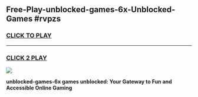 
## Free-Play-unblocked-games-6x-Unblocked-Games #rvpzs
<h3>
<a href="https://news.freeplayer.one?title=unblocked-games-6x&ref=8M">CLICK TO PLAY</a></h3>
<hr>

<h3>
<a href="https://news.freeplayer.one?title=unblocked-games-6x&ref=8M">CLICK 2 PLAY</a>
  
</h3>

<a href="https://news.freeplayer.one?title=unblocked-games-6x&ref=8M"><img src="https://clearcache.store/games.png"></a>


**unblocked-games-6x games unblocked: Your Gateway to Fun and Accessible Online Gaming**
